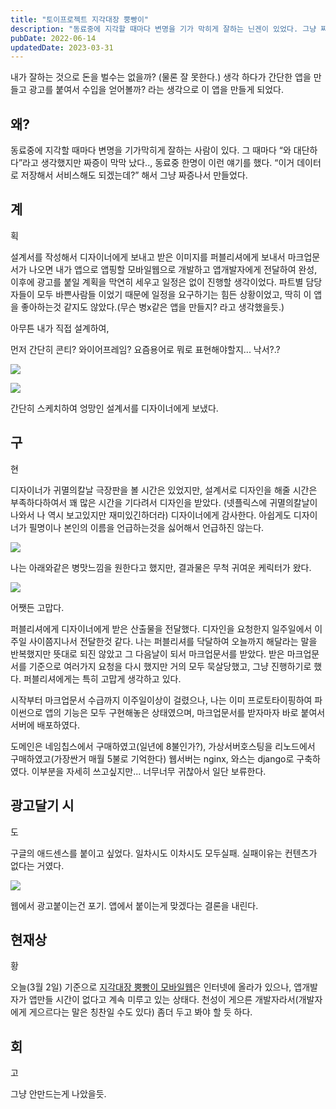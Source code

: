 ```yaml
---
title: "토이프로젝트 지각대장 뿡빵이"
description: "동료중에 지각할 때마다 변명을 기가 막히게 잘하는 닌겐이 있었다. 그냥 짜증나서 만든 앱... 보고 있니?"
pubDate: 2022-06-14
updatedDate: 2023-03-31
---
```


내가 잘하는 것으로 돈을 벌수는 없을까? (물론 잘 못한다.) 생각 하다가 간단한 앱을 만들고 광고를 붙여서 수입을 얻어볼까? 라는 생각으로 이 앱을 만들게 되었다.

## 왜?

동료중에 지각할 때마다 변명을 기가막히게 잘하는 사람이 있다. 그 때마다 “와 대단하다”라고 생각했지만 짜증이 막막 났다.., 동료중 한명이 이런 얘기를 했다. “이거 데이터로 저장해서 서비스해도 되겠는데?” 해서 그냥 짜증나서 만들었다.

## 계

획

설계서를 작성해서 디자이너에게 보내고 받은 이미지를 퍼블리셔에게 보내서 마크업문서가 나오면 내가 앱으로 앱핑할 모바일웹으로 개발하고 앱개발자에게 전달하여 완성, 이후에 광고를 붙일 계획을 막연히 세우고 일정은 없이 진행할 생각이었다. 파트별 담당자들이 모두 바쁜사람들 이었기 때문에 일정을 요구하기는 힘든 상황이었고, 딱히 이 앱을 좋아하는것 같지도 않았다.(무슨 병x같은 앱을 만들지? 라고 생각했을듯.)

아무튼 내가 직접 설계하여,

먼저 간단히 콘티? 와이어프레임? 요즘용어로 뭐로 표현해야할지... 낙서?.?

![](/content/images/2022/06/Image-2021.-3.-2.------8-12-1.jpeg)

![](/content/images/2022/06/Image-2021.-3.-2.------8-13-1.jpeg)

간단히 스케치하여 엉망인 설계서를 디자이너에게 보냈다.

## 구

현

디자이너가 귀멸의칼날 극장판을 볼 시간은 있었지만, 설계서로 디자인을 해줄 시간은 부족하다하여서 꽤 많은 시간을 기다려서 디자인을 받았다. (넷플릭스에 귀멸의칼날이 나와서 나 역시 보고있지만 재미있긴하더라) 디자이너에게 감사한다. 아쉽게도 디자이너가 필명이나 본인의 이름을 언급하는것을 싫어해서 언급하진 않는다.

![](/content/images/2022/06/KakaoTalk_Photo_2021-03-02-20-56-26-1.jpeg)

나는 아래와같은 병맛느낌을 원한다고 했지만, 결과물은 무척 귀여운 케릭터가 왔다.

![](/content/images/2022/06/Image-2021.-3.-2.------8-27-1.jpeg)

어쨋든 고맙다.

퍼블리셔에게 디자이너에게 받은 산출물을 전달했다. 디자인을 요청한지 일주일에서 이주일 사이쯤지나서 전달한것 같다. 나는 퍼블리셔를 닥달하여 오늘까지 해달라는 말을 반복했지만 뜻대로 되진 않았고 그 다음날이 되서 마크업문서를 받았다. 받은 마크업문서를 기준으로 여러가지 요청을 다시 했지만 거의 모두 묵살당했고, 그냥 진행하기로 했다. 퍼블리셔에게는 특히 고맙게 생각하고 있다.

시작부터 마크업문서 수급까지 이주일이상이 걸렸으나, 나는 이미 프로토타이핑하여 파이썬으로 앱의 기능은 모두 구현해놓은 상태였으며, 마크업문서를 받자마자 바로 붙여서 서버에 배포하였다.

도메인은 네임칩스에서 구매하였고(일년에 8불인가?), 가상서버호스팅을 리노드에서 구매하였고(가장싼거 매월 5불로 기억한다) 웹서버는 nginx, 와스는 django로 구축하였다. 이부분을 자세히 쓰고싶지만... 너무너무 귀찮아서 일단 보류한다.

## 광고달기 시

도

구글의 애드센스를 붙이고 싶었다. 일차시도 이차시도 모두실패. 실패이유는 컨텐츠가 없다는 거였다.

![](/content/images/2022/06/08309F71-B068-4562-BF56-F0D5890CE5D2-1.jpeg)

웹에서 광고붙이는건 포기. 앱에서 붙이는게 맞겠다는 결론을 내린다.

## 현재상

황

오늘(3월 2일) 기준으로 [지각대장 뿡빵이 모바일웹](https://app.birdspring.com)은 인터넷에 올라가 있으나, 앱개발자가 앱만들 시간이 없다고 계속 미루고 있는 상태다. 천성이 게으른 개발자라서(개발자에게 게으르다는 말은 칭찬일 수도 있다) 좀더 두고 봐야 할 듯 하다.

## 회

고

그냥 안만드는게 나았을듯.